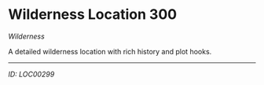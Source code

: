 # Wilderness Location 300

*Wilderness*

A detailed wilderness location with rich history and plot hooks.

---
*ID: LOC00299*